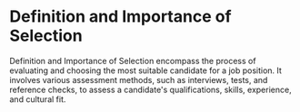 # Definition and Importance of Selection
Definition and Importance of Selection encompass the process of evaluating and choosing the most suitable candidate for a job position. It involves various assessment methods, such as interviews, tests, and reference checks, to assess a candidate's qualifications, skills, experience, and cultural fit.
